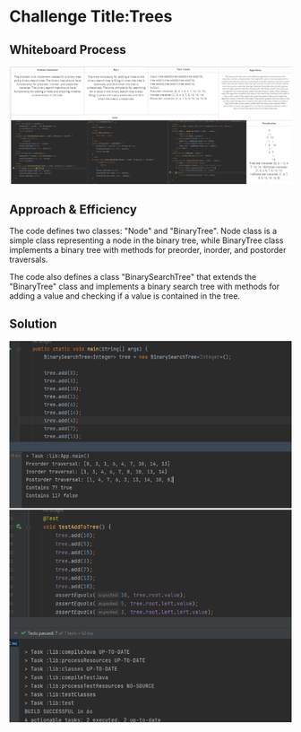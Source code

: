 
# Challenge Title:Trees
<!-- Description of the challenge -->

## Whiteboard Process
<!-- Embedded whiteboard image -->
![](cc15.PNG)
## Approach & Efficiency
<!-- What approach did you take? Why? What is the Big O space/time for this approach? -->
The code defines two classes: "Node" and "BinaryTree". Node class is a simple class representing a node in the binary tree, while BinaryTree class implements a binary tree with methods for preorder, inorder, and postorder traversals.

The code also defines a class "BinarySearchTree" that extends the "BinaryTree" class and implements a binary search tree with methods for adding a value and checking if a value is contained in the tree.
## Solution
<!-- Show how to run your code, and examples of it in action -->
![](tree.PNG)
![](test15.PNG)